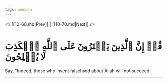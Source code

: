 ```yaml
---
tags: meccan
---
```


👈 [[10-68.md|Prev]] | [[10-70.md|Next]] 👉

# قُلۡ إِنَّ ٱلَّذِينَ يَفۡتَرُونَ عَلَى ٱللَّهِ ٱلۡكَذِبَ لَا يُفۡلِحُونَ

Say, "Indeed, those who invent falsehood about Allah will not succeed

---


